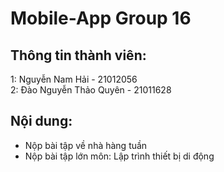 # Mobile-App Group 16
## Thông tin thành viên:
1: Nguyễn Nam Hải - 21012056  
2: Đào Nguyễn Thảo Quyên - 21011628
## Nội dung:  
- Nộp bài tập về nhà hàng tuần
- Nộp bài tập lớn môn: Lập trình thiết bị di động

